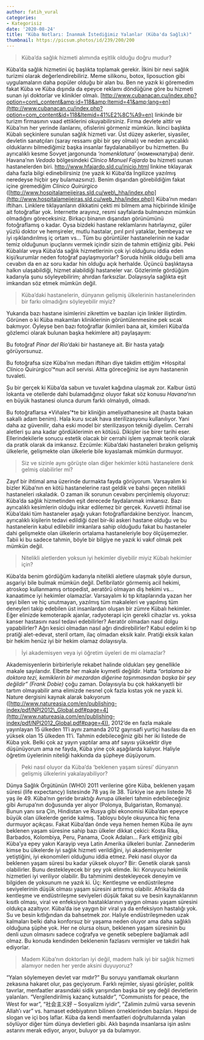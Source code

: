 ```yaml
---
author: fatih_vural
categories:
- Kategorisiz
date: '2020-08-24'
title: "Küba Notları: İnanmak İstediğimiz Yalanlar (Küba'da Sağlık)"
thumbnail: https://picsum.photos/id/239/200/200
---
```

> Küba’da sağlık hizmeti alımında eşitlik olduğu doğru mudur?

Küba’da sağlık hizmetini üç başlıkta toplamak gerekir. İlkini bir nevi sağlık turizmi olarak değerlendirebiliriz. Meme silikonu, botox, liposuction gibi uygulamaların daha popüler olduğu bir alan bu. Ben ne yazık ki göremedim fakat Küba ve Küba dışında da epeyce reklamı döndüğüne göre bu hizmeti sunan iyi doktorlar ve klinikler olmalı. [http://www.cubanacan.cu/index.php?option=com\_content&amp;id=118&amp;Itemid=41&amp;lang=en](http://www.cubanacan.cu/index.php?option=com_content&id=118&Itemid=41%E2%8C%A9=en) linkinde bir turizm firmasının vaad ettiklerini okuyabilirsiniz. Firma devlete aittir ve Küba’nın her yerinde ilanlarını, ofislerini görmeniz mümkün. İkinci başlıkta Kübalı seçkinlere sunulan sağlık hizmeti var. Üst düzey askerler, siyasiler, devletin sanatçıları (saray ressamı gibi bir şey olmalı) ve neden ayrıcalıklı olduklarını bilmediğimiz başka insanlar faydalanabiliyor bu hizmetten. Bu ayrıcalıklı kesme Sovyet jargonunda *‘nomenklatura’* (номенклату́ра) denir. Havana’nın *Vedado* bölgesindeki *Clinico Manuel Fajardo* bu hizmeti sunan hastanelerden biri. <http://www.hfajardo.sld.cu/inicio.html> linkine tıklayarak daha fazla bilgi edinebilirsiniz (ne yazık ki Küba’da İngilizce yazılmış neredeyse hiçbir şey bulamazsınız). Benim dışarıdan görebildiğim fakat içine giremediğim *Clínico Quirúrgico* ([http://www.hospitalameijeiras.sld.cu/web\_hha/index.php](http://www.hospitalameijeiras.sld.cu/web_hha/index.php)) Küba’nın medarı iftiharı. Linklere tıklayanların dikkatini çekti mi bilmem ama hiçbirinde kliniğe ait fotoğraflar yok. İnternette arayınız, resmi sayfalarda bulmanızın mümkün olmadığını göreceksiniz. Birkaçı binanın dışarıdan görünümünü fotoğraflamış o kadar. Oysa bizdeki hastane reklamlarını hatırlayınız, güler yüzlü doktor ve hemşireler, mutlu hastalar, pırıl pırıl yataklar, bembeyaz ve iyi ışıklandırılmış iç ortam vs… Tüm bu görüntüler hastanelerinin ne kadar temiz olduğunun ipuçlarını vermek içindir sizin de tahmin ettiğiniz gibi. Peki Kübalılar veya Küba’da sağlık hizmetlerinin çok iyi olduğunu iddia eden kişi/kurumlar neden fotoğraf paylaşmıyorlar? Soruda hinlik olduğu belli ama cevabın da en az soru kadar hin olduğu açık herhalde. Üçüncü başlıktaysa halkın ulaşabildiği, hizmet alabildiği hastaneler var. Gözlerimle gördüğüm kadarıyla şunu söyleyebilirim; ahırdan farksızlar. Dolayısıyla sağlıkta eşit imkandan söz etmek mümkün değil.

> Küba’daki hastanelerin, dünyanın gelişmiş ülkelerinin hastanelerinden bir farkı olmadığını söyleyebilir miyiz?

Yukarıda bazı hastane isimlerini zikrettim ve bazıları için linkler iliştirdim. Görünen o ki Küba makamları kliniklerinin görüntülenmesine pek sıcak bakmıyor. Öyleyse ben bazı fotoğraflar (kimileri bana ait, kimileri Küba’da gözlemci olarak bulunan başka hekimlere ait) paylaşayım:

<!-- [![BEDATMARINAAZCUY1](../../uploads/2013/08/BEDATMARINAAZCUY1-300x201.jpg)](https://iktisadiyat.com/wp-content/uploads/2013/08/BEDATMARINAAZCUY1.jpg) -->

Bu fotoğraf *Pinar del Rio*‘daki bir hastaneye ait. Bir hasta yatağı görüyorsunuz.

<!-- [![2](../../uploads/2013/08/2-300x225.jpg)](https://iktisadiyat.com/wp-content/uploads/2013/08/2.jpg) -->

Bu fotoğrafsa size Küba’nın medarı iftiharı diye takdim ettiğim *Hospital Clínico Quirúrgico’*nun acil servisi. Altta göreceğiniz ise aynı hastanenin tuvaleti.
<!-- 
[![3](../../uploads/2013/08/3.jpg)](https://iktisadiyat.com/wp-content/uploads/2013/08/3.jpg) -->

Şu bir gerçek ki Küba’da sabun ve tuvalet kağıdına ulaşmak zor. Kalbur üstü lokanta ve otellerde dahi bulamadığınız oluyor fakat söz konusu *Havana*‘nın en büyük hastanesi olunca durum farklı olmalıydı, olmadı.

<!-- [![fotoğraf](../../uploads/2013/08/foto%C4%9Fraf-225x300.jpg)](https://iktisadiyat.com/wp-content/uploads/2013/08/foto%C4%9Fraf.jpg) -->

Bu fotoğraflarsa *Viñales’*te bir kliniğin ameliyathanesine ait (hasta bakan sakallı adam benim). Hala kuru sıcak hava sterilizasyonu kullanılıyor. Yani daha az güvenilir, daha eski model bir sterilizasyon tekniği diyelim. Cerrahi aletleri şu ana kadar gördüklerimin en kötüsü. Dikişler ise birer tarihi eser. Ellerindekilerle sonucu estetik olacak bir cerrahi işlem yapmak teorik olarak da pratik olarak da imkansız. Ezcümle: Küba’daki hastaneleri bırakın gelişmiş ülkelerle, gelişmekte olan ülkelerle bile kıyaslamak mümkün durmuyor.

> Siz ve sizinle aynı görüşte olan diğer hekimler kötü hastanelere denk gelmiş olabilirler mi?

Zayıf bir ihtimal ama üzerinde durmakta fayda görüyorum. Varsayalım ki bizler Küba’nın en kötü hastanelerine rast geldik ve bahsi geçen nitelikli hastaneleri ıskaladık. O zaman ilk sorunun cevabını perçinlemiş oluyoruz: Küba’da sağlık hizmetinden eşit derecede faydalanmak imkansız. Bazı ayrıcalıklı kesimlerin olduğu inkar edilemez bir gerçek. Kuvvetli ihtimal ise Küba’daki tüm hastaneler aşağı yukarı fotoğraflardakine benziyor. İnancım, ayrıcalıklı kişilerin tedavi edildiği özel bir-iki askeri hastane olduğu ve bu hastanelerin kabul edilebilir imkanlara sahip olduğudu fakat bu hastaneler dahi gelişmekte olan ülkelerin ortalama hastaneleriyle boy ölçüşemezler. Tabii ki bu sadece tahmin, böyle bir bilgiye ne yazık ki vakıf olmak pek mümkün değil.

> Nitelikli aletlerden yoksun iyi hekimler diyebilir miyiz Kübalı hekimler için?

Küba’da benim gördüğüm kadarıyla nitelikli aletlere ulaşmak şöyle dursun, asgariyi bile bulmak mümkün değil. Defibrilatör görmemiş acil hekimi, atroskop kullanmamış ortopedist, aeratörü olmayan diş hekimi vs… kanaatimce iyi hekimler olamazlar. Varsayalım ki tıp kitaplarında yazan her şeyi bilen ve hiç unutmayan, yazılmış tüm makaleleri ve yapılmış tüm deneyleri takip edebilen üst insanlardan oluşan bir zümre Kübalı hekimler. Eğer elinizde kemoterapik ajanlar, radyoterapi için gerekli cihazlar vs. yoksa kanser hastasını nasıl tedavi edebilirler? Aeratör olmadan nasıl dolgu yapabilirler? Ağrı kesici olmadan nasıl ağrı dindirebilirler? Kabul edelim ki tıp pratiği alet-edevat, steril ortam, ilaç olmadan eksik kalır. Pratiği eksik kalan bir hekim henüz iyi bir hekim olamaz dolayısıyla.

> İyi akademisyen veya iyi öğretim üyeleri de mi olamazlar?

Akademisyenlerin birbirleriyle rekabet halinde oldukları şey genellikle makale sayılarıdır. Elbette her makale kıymetli değildir. Hatta *“ortalama bir doktora tezi, kemiklerin bir mezardan diğerine taşınmasından başka bir şey değildir” (Frank Dobie)* çoğu zaman. Dolayısıyla bu çok hakkanyetli bir tartım olmayabilir ama elimizde nesnel çok fazla kıstas yok ne yazık ki. Nature dergisini kaynak alarak bakıyorum ([http://www.natureasia.com/en/publishing-index/pdf/NPI2012\_Global.pdf#page=4](http://www.natureasia.com/en/publishing-index/pdf/NPI2012_Global.pdf#page=4)), 2012’de en fazla makale yayınlayan 15 ülkeden 11’i aynı zamanda 2012 gayrısafi yurtiçi hasılası da en yüksek olan 15 ülkeden 11’i. Tahmin edebileceğiniz gibi her iki listede de Küba yok. Belki çok az yayın yaptılar ama atıf sayısı yüksektir diye düşünüyorum ama ne fayda, Küba yine çok aşağılarda kalıyor. Haliyle öğretim üyelerinin niteliği hakkında da şüpheye düşüyorum.

> Peki nasıl oluyor da Küba’da ‘beklenen yaşam süresi’ dünyanın gelişmiş ülkelerini yakalayabiliyor?

Dünya Sağlık Örgütünün (WHO) 2011 verilerine göre Küba, beklenen yaşam süresi (life expectancy) listesinde 78 yaş ile 38. Türkiye ise aynı listede 76 yaş ile 49. Küba’nın geride bıraktığı Avrupa ülkeleri tahmin edebileceğiniz gibi Avrupa’nın doğusunda yer alıyor (Polonya, Bulgaristan, Romanya). Bunun yanı sıra Çin, Hindistan ve Rusya gibi ekonomisi Küba’dan epeyce büyük olan ülkelerde geride kalmış. Tabloyu böyle okuyunca hiç fena durmuyor açıkçası. Fakat Küba’dan önde veya hemen hemen Küba ile aynı beklenen yaşam süresine sahip bazı ülkeler dikkat çekici: Kosta Rika, Barbados, Kolombiya, Peru, Panama, Cook Adaları… Fark ettiğiniz gibi Küba’ya epey yakın Karayip veya Latin Amerika ülkeleri bunlar. Zannederim kimse bu ülkelerde iyi sağlık hizmeti verildiğini, iyi akademisyenler yetiştiğini, iyi ekonomileri olduğunu iddia etmez. Peki nasıl oluyor da beklenen yaşam süresi bu kadar yüksek oluyor? Bir: Genetik olarak şanslı olabilirler. Bunu destekleyecek bir şey yok elimde. İki: Koruyucu hekimlik hizmetleri iyi veriliyor olabilir. Bu tahminimi destekleyecek deneyim ve bilgiden de yoksunum ne yazık ki. Üç: Kentleşme ve endüstrileşme seviyelerinin düşük olması yaşam süresini arttırmış olabilir. Afrika’da da kentleşme ve endüstrileşme seviyeleri düşük fakat su ve besin kaynaklarının kısıtlı olması, viral ve enfeksiyon hastalıklarının yaygın olması yaşam süresini oldukça azaltıyor. Küba’da ise yaygın bir viral ya da enfeksiyon hastalığı yok. Su ve besin kıtlığından da bahsetmek zor. Haliyle endüstrileşmeden uzak kalmaları belki daha konforsuz bir yaşama neden oluyor ama daha sağlıklı olduğuna şüphe yok. Her ne olursa olsun, beklenen yaşam süresinin bu denli uzun olmasını sadece coğrafya ve genetik sebeplere bağlamak adil olmaz. Bu konuda kendinden beklenenin fazlasını vermişler ve takdiri hak ediyorlar.

> Madem Küba’nın doktorları iyi değil, madem halk iyi bir sağlık hizmeti alamıyor neden her yerde aksini duyuyoruz?

“Yalan söylemeyen devlet var mıdır?” Bu soruyu yanıtlamak okurların zekasına hakaret olur, pas geçiyorum. Farklı rejimler, siyasi görüşler, politik tavırlar, menfaatler arasındaki sidik yarışından başka bir şey değil devletlerin yalanları. “Vergilendirilmiş kazanç kutsaldır”, “Communists for peace, the West for war”, “社会主义好 – Sosyalizm iyidir”, “Zalimin zulmü varsa sevenin Allah’ı var” vs. hamaset edebiyatının bilinen örneklerinden bazıları. Hepsi de slogan ve içi boş laflar. Küba da kendi menfaatleri doğrultularında yalan söylüyor diğer tüm dünya devletleri gibi. Aklı başında insanlarsa işin aslını astarını merak ediyor, arıyor, buluyor ya da bulamıyor.

